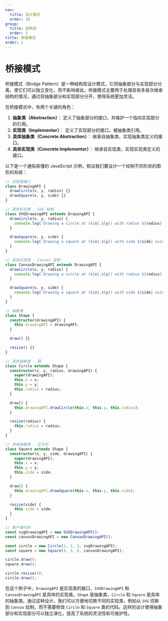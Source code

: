 ```yaml
---
nav:
  title: 设计模式
  order: 10
group:
  title: 结构型
  order: 3
title: 桥接模式
order: 2
---
```


# 桥接模式

桥接模式（Bridge Pattern）是一种结构型设计模式，它将抽象部分与实现部分分离，使它们可以独立变化，而不影响彼此。桥接模式主要用于处理具有多层次继承结构的情况，通过将抽象部分和实现部分分开，使得系统更加灵活。

在桥接模式中，有两个关键的角色：

1. **抽象类（Abstraction）**： 定义了抽象部分的接口，并维护一个指向实现部分的引用。
2. **实现类（Implementor）**： 定义了实现部分的接口，被抽象类引用。
3. **具体抽象类（Concrete Abstraction）**： 继承自抽象类，实现抽象类定义的接口。
4. **具体实现类（Concrete Implementor）**： 继承自实现类，实现实现类定义的接口。

以下是一个通俗易懂的 JavaScript 示例，假设我们要设计一个绘制不同形状的图形的系统：

```typescript
// 实现类接口
class DrawingAPI {
  drawCircle(x, y, radius) {}
  drawSquare(x, y, side) {}
}

// 具体实现类 - SVG 绘制
class SVGDrawingAPI extends DrawingAPI {
  drawCircle(x, y, radius) {
    console.log(`Drawing a circle at (${x},${y}) with radius ${radius} using SVG`);
  }

  drawSquare(x, y, side) {
    console.log(`Drawing a square at (${x},${y}) with side ${side} using SVG`);
  }
}

// 具体实现类 - Canvas 绘制
class CanvasDrawingAPI extends DrawingAPI {
  drawCircle(x, y, radius) {
    console.log(`Drawing a circle at (${x},${y}) with radius ${radius} using Canvas`);
  }

  drawSquare(x, y, side) {
    console.log(`Drawing a square at (${x},${y}) with side ${side} using Canvas`);
  }
}

// 抽象类
class Shape {
  constructor(drawingAPI) {
    this.drawingAPI = drawingAPI;
  }

  draw() {}

  resize() {}
}

// 具体抽象类 - 圆
class Circle extends Shape {
  constructor(x, y, radius, drawingAPI) {
    super(drawingAPI);
    this.x = x;
    this.y = y;
    this.radius = radius;
  }

  draw() {
    this.drawingAPI.drawCircle(this.x, this.y, this.radius);
  }

  resize(radius) {
    this.radius = radius;
  }
}

// 具体抽象类 - 正方形
class Square extends Shape {
  constructor(x, y, side, drawingAPI) {
    super(drawingAPI);
    this.x = x;
    this.y = y;
    this.side = side;
  }

  draw() {
    this.drawingAPI.drawSquare(this.x, this.y, this.side);
  }

  resize(side) {
    this.side = side;
  }
}

// 客户端代码
const svgDrawingAPI = new SVGDrawingAPI();
const canvasDrawingAPI = new CanvasDrawingAPI();

const circle = new Circle(1, 2, 3, svgDrawingAPI);
const square = new Square(4, 5, 6, canvasDrawingAPI);

circle.draw();
square.draw();

circle.resize(4);
circle.draw();
```

在这个例子中，`DrawingAPI` 是实现类的接口，`SVGDrawingAPI` 和 `CanvasDrawingAPI` 是具体的实现类。`Shape` 是抽象类，`Circle` 和 `Square` 是具体的抽象类。通过这种设计，我们可以方便地切换不同的实现类，例如从 `SVG` 切换到 `Canvas` 绘制，而不需要修改 `Circle` 和 `Square` 类的代码。这样的设计使得抽象部分和实现部分可以独立演化，提高了系统的灵活性和可维护性。